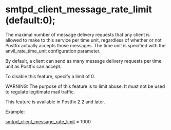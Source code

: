 # smtpd_client_message_rate_limit (default:0); 


The maximal number of message delivery requests that any client is
allowed to make to this service per time unit, regardless of whether
or not Postfix actually accepts those messages.  The time unit is
specified with the anvil_rate_time_unit configuration parameter.



By default, a client can send as many message delivery requests
per time unit as Postfix can accept.



To disable this feature, specify a limit of 0.



WARNING: The purpose of this feature is to limit abuse. It must
not be used to regulate legitimate mail traffic.



This feature is available in Postfix 2.2 and later.



Example:



<a href="postconf.5.html#smtpd_client_message_rate_limit">smtpd_client_message_rate_limit</a> = 1000



